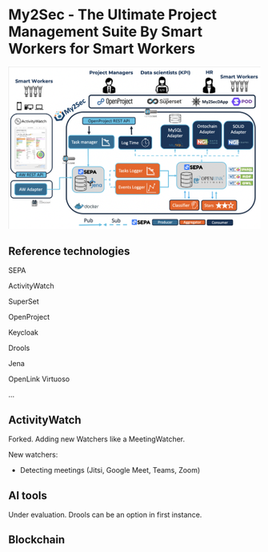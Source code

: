 # My2Sec - The Ultimate Project Management Suite By Smart Workers for Smart Workers

![Architecture](https://github.com/vaimee/my2sec/blob/main/img/architecture.png?raw=true)

## Reference technologies

SEPA

ActivityWatch

SuperSet

OpenProject

Keycloak

Drools

Jena

OpenLink Virtuoso

...

## ActivityWatch

Forked. Adding new Watchers like a MeetingWatcher.

New watchers:
- Detecting meetings (Jitsi, Google Meet, Teams, Zoom)

## AI tools

Under evaluation. Drools can be an option in first instance.

## Blockchain




